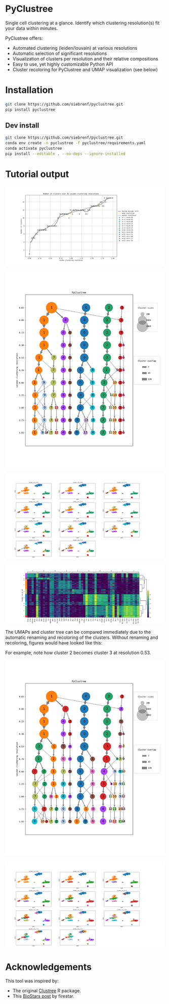 # PyClustree

Single cell clustering at a glance. 
Identify which clustering resolution(s) fit your data within minutes.

PyClustree offers:
  - Automated clustering (leiden/louvain) at various resolutions
  - Automatic selection of significant resolutions
  - Visualization of clusters per resolution and their relative compositions 
  - Easy to use, yet highly customizable Python API
  - Cluster recoloring for PyClustree and UMAP visualization (see below)

# Installation

```sh
git clone https://github.com/siebrenf/pyclustree.git
pip install pyclustree
```

## Dev install

```sh
git clone https://github.com/siebrenf/pyclustree.git
conda env create -n pyclustree -f pyclustree/requirements.yaml
conda activate pyclustree
pip install --editable . --no-deps --ignore-installed
```

# Tutorial output

![](imgs/cluster_plot.png)

![](imgs/tree_plot_recolored.png)

![](imgs/umaps_recolored.png)

![](imgs/top_genes.png)

The UMAPs and cluster tree can be compared immediately due to the automatic renaming and recoloring of the clusters. 
Without renaming and recoloring, figures would have looked like this:

For example, note how cluster 2 becomes cluster 3 at resolution 0.53.

![](imgs/tree_plot_default.png)

![](imgs/umaps_default.png)


# Acknowledgements

This tool was inspired by:
- The original [Clustree](https://github.com/lazappi/clustree) R package.
- This [BioStars post](https://www.biostars.org/p/9489313/#9489342) by firestar.
